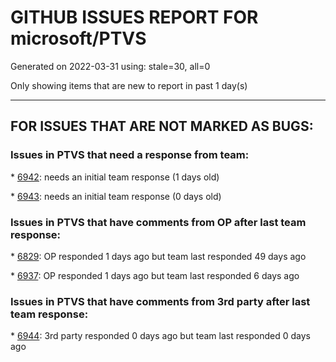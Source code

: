 
# GITHUB ISSUES REPORT FOR microsoft/PTVS


Generated on 2022-03-31 using: stale=30, all=0


Only showing items that are new to report in past 1 day(s)


---

## FOR ISSUES THAT ARE NOT MARKED AS BUGS:


### Issues in PTVS that need a response from team:


\* [6942](https://github.com/microsoft/PTVS/issues/6942 "Failed to set startup file when create new project from existing python code."): needs an initial team response (1 days old)

\* [6943](https://github.com/microsoft/PTVS/issues/6943 "Some intellisense don't work well in interactive window"): needs an initial team response (0 days old)

### Issues in PTVS that have comments from OP after last team response:


\* [6829](https://github.com/microsoft/PTVS/issues/6829 "IntelliSense which is modified manually does not work after restart the VS."): OP responded 1 days ago but team last responded 49 days ago

\* [6937](https://github.com/microsoft/PTVS/issues/6937 "An error &quot;Cannot access a disposed object...&quot; pops up when save Python Project File."): OP responded 1 days ago but team last responded 6 days ago

### Issues in PTVS that have comments from 3rd party after last team response:


\* [6944](https://github.com/microsoft/PTVS/issues/6944 "Visual Studio 2022 crashes when i try to open &quot;manage python packages&quot;"): 3rd party responded 0 days ago but team last responded 0 days ago
